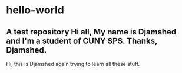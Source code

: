 # hello-world
A test repository
Hi all,
My name is Djamshed and I'm a student of CUNY SPS.
Thanks,
Djamshed.
----------------------------------------------------
Hi, this is Djamshed again trying to learn all these stuff.
